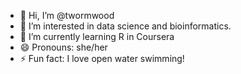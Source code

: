 - 👋 Hi, I’m @twormwood
- 👀 I’m interested in data science and bioinformatics.
- 🌱 I’m currently learning R in Coursera
- 😄 Pronouns: she/her
- ⚡ Fun fact: I love open water swimming!

<!---
twormwood/twormwood is a ✨ special ✨ repository because its `README.md` (this file) appears on your GitHub profile.
You can click the Preview link to take a look at your changes.
--->

